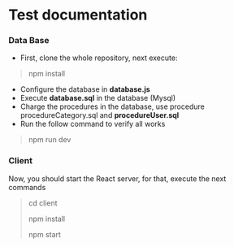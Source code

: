 # Test documentation

### Data Base
- First, clone the whole repository, next execute:
> npm install

- Configure the database in **database.js**
- Execute **database.sql** in the database (Mysql)
- Charge the procedures in the database, use procedure procedureCategory.sql and **procedureUser.sql**
- Run the follow command to verify all works
> npm run dev

### Client
Now, you should start the React server, for that, execute the next commands
> cd client
>
> npm install
>
> npm start